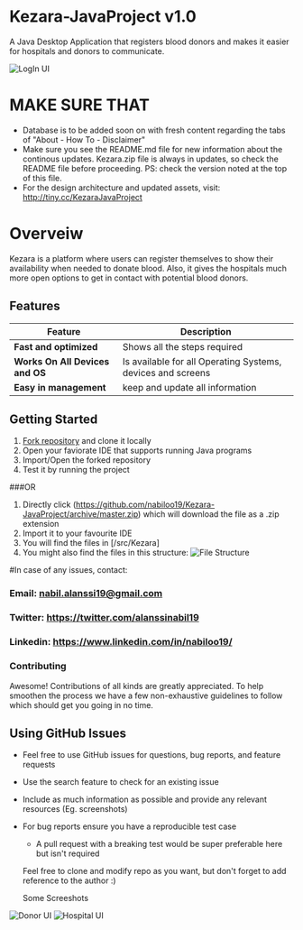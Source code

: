# Kezara-JavaProject v1.0
A Java Desktop Application that registers blood donors and makes it easier for hospitals and donors to communicate.

![LogIn UI](https://user-images.githubusercontent.com/45761185/71785519-8f00e800-3011-11ea-89f9-446420f9a6e2.PNG)

#  MAKE SURE THAT
* Database is to be added soon on with fresh content regarding the tabs of "About - How To - Disclaimer"
* Make sure you see the README.md file for new information about the continous updates. Kezara.zip file is always in updates, so check the README file before proceeding. PS: check the version noted at the top of this file.
* For the design architecture and updated assets, visit: http://tiny.cc/KezaraJavaProject


# Overveiw
 Kezara is a platform where users can register themselves to show their availability when needed to donate blood. Also, it gives the hospitals much more open options to get in contact with potential blood donors.
 
 ## Features
| Feature | Description |
|---|---|
| **Fast and optimized** | Shows all the steps required |
| **Works On All Devices and OS** | Is available for all Operating Systems, devices and screens |
| **Easy in management** | keep and update all information |

## Getting Started
1. [Fork repository](https://github.com/nabiloo19/Kezara-JavaProjec/fork) and clone it locally
1. Open your faviorate IDE that supports running Java programs
1. Import/Open the forked repository
1. Test it by running the project

###OR

1. Directly click (https://github.com/nabiloo19/Kezara-JavaProject/archive/master.zip) which will download the file as a .zip extension
1. Import it to your favourite IDE
1. You will find the files in [/src/Kezara]
1. You might also find the files in this structure: ![File Structure](https://user-images.githubusercontent.com/45761185/71785786-cfae3080-3014-11ea-8d5a-92339553669f.PNG)

 #In case of any issues, contact:
 ### Email: nabil.alanssi19@gmail.com
 ### Twitter: https://twitter.com/alanssinabil19
 ### Linkedin: https://www.linkedin.com/in/nabiloo19/
 
 ### Contributing
Awesome! Contributions of all kinds are greatly appreciated. To help smoothen the process we have a few non-exhaustive guidelines to follow which should get you going in no time.

## Using GitHub Issues
* Feel free to use GitHub issues for questions, bug reports, and feature requests
* Use the search feature to check for an existing issue
* Include as much information as possible and provide any relevant resources (Eg. screenshots)
* For bug reports ensure you have a reproducible test case
    - A pull request with a breaking test would be super preferable here but isn't required
    
    Feel free to clone and modify repo as you want, but don't forget to add reference to the author :)
    
    Some Screeshots

![Donor UI](https://user-images.githubusercontent.com/45761185/71785520-8f00e800-3011-11ea-9e99-dddf59533e1d.PNG)
![Hospital UI](https://user-images.githubusercontent.com/45761185/71785521-8f997e80-3011-11ea-861c-8b266dabf6d8.PNG)
